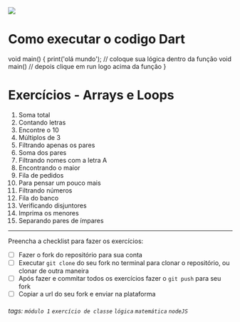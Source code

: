 ![](https://instagram.fsjk8-1.fna.fbcdn.net/v/t51.2885-15/356608824_1009386207145943_3857134427837504240_n.jpg?stp=dst-jpg_e15&_nc_ht=instagram.fsjk8-1.fna.fbcdn.net&_nc_cat=111&_nc_ohc=sILxveJEhVsAX-ACQH_&edm=ABmJApABAAAA&ccb=7-5&ig_cache_key=MzEzNDUzNTE5MTUwNjE0NTA3MQ%3D%3D.2-ccb7-5&oh=00_AfBKmwpS4XjAN6mF9EOtM55URvFDH6sKyVhXS4W52UIL0w&oe=650D3BB5&_nc_sid=b41fef)


# Como executar o codigo Dart 

void main() {
  print('olá mundo');
  // coloque sua lógica dentro da função void main()
  // depois clique em run logo acima da função
}

# Exercícios - Arrays e Loops 

1. Soma total
2. Contando letras
3. Encontre o 10
4. Múltiplos de 3
5. Filtrando apenas os pares
6. Soma dos pares
7. Filtrando nomes com a letra A
8. Encontrando o maior
9. Fila de pedidos
10. Para pensar um pouco mais
11. Filtrando números
12. Fila do banco
13. Verificando disjuntores
14. Imprima os menores
15. Separando pares de ímpares

---

Preencha a checklist para fazer os exercícios:

-   [ ] Fazer o fork do repositório para sua conta
-   [ ] Executar `git clone` do seu fork no terminal para clonar o repositório, ou clonar de outra maneira
-   [ ] Após fazer e commitar todos os exercícios fazer o `git push` para seu fork
-   [ ] Copiar a url do seu fork e enviar na plataforma

###### tags: `módulo 1` `exercício de classe` `lógica` `matemática` `nodeJS`
